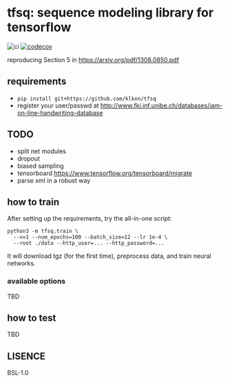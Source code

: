# tfsq: sequence modeling library for tensorflow

![ci](https://github.com/klknn/tfsq/workflows/ci/badge.svg)
[![codecov](https://codecov.io/gh/klknn/tfsq/branch/master/graph/badge.svg)](https://codecov.io/gh/klknn/tfsq)


reproducing Section 5 in https://arxiv.org/pdf/1308.0850.pdf

## requirements

- `pip install git+https://github.com/klknn/tfsq`
- register your user/passwd at http://www.fki.inf.unibe.ch/databases/iam-on-line-handwriting-database

## TODO

- split net modules
- dropout
- biased sampling
- tensorboard https://www.tensorflow.org/tensorboard/migrate
- parse xml in a robust way

## how to train

After setting up the requirements, try the all-in-one script:
```
python3 -m tfsq.train \
  --v=1 --num_epochs=100 --batch_size=12 --lr 1e-4 \
  --root ./data --http_user=... --http_password=...
```
It will download tgz (for the first time), preprocess data, and train neural networks.

### available options

TBD

## how to test

TBD

## LISENCE

BSL-1.0
